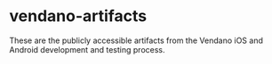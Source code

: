 # vendano-artifacts
These are the publicly accessible artifacts from the Vendano iOS and Android development and testing process.
